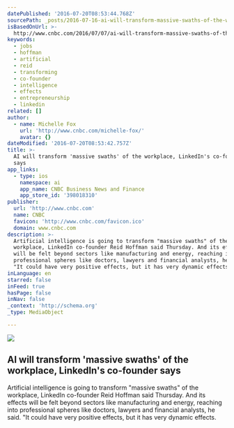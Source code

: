 ```yaml
---
datePublished: '2016-07-20T08:53:44.768Z'
sourcePath: _posts/2016-07-16-ai-will-transform-massive-swaths-of-the-workplace-linkedi.md
isBasedOnUrl: >-
  http://www.cnbc.com/2016/07/07/ai-will-transform-massive-swaths-of-the-workplace-linkedins-co-founder-says.html
keywords:
  - jobs
  - hoffman
  - artificial
  - reid
  - transforming
  - co-founder
  - intelligence
  - effects
  - entrepreneurship
  - linkedin
related: []
author:
  - name: Michelle Fox
    url: 'http://www.cnbc.com/michelle-fox/'
    avatar: {}
dateModified: '2016-07-20T08:53:42.757Z'
title: >-
  AI will transform 'massive swaths' of the workplace, LinkedIn's co-founder
  says
app_links:
  - type: ios
    namespace: ai
    app_name: CNBC Business News and Finance
    app_store_id: '398018310'
publisher:
  url: 'http://www.cnbc.com'
  name: CNBC
  favicon: 'http://www.cnbc.com/favicon.ico'
  domain: www.cnbc.com
description: >-
  Artificial intelligence is going to transform "massive swaths" of the
  workplace, LinkedIn co-founder Reid Hoffman said Thursday. And its effects
  will be felt beyond sectors like manufacturing and energy, reaching into
  professional spheres like doctors, lawyers and financial analysts, he said.
  "It could have very positive effects, but it has very dynamic effects.
inLanguage: en
starred: false
inFeed: true
hasPage: false
inNav: false
_context: 'http://schema.org'
_type: MediaObject

---
```

<article style=""><img src="http://fm.cnbc.com/applications/cnbc.com/resources/img/editorial/2015/04/28/102628713-20150428-2-1220-5.1910x1000.jpg" /><h1>AI will transform 'massive swaths' of the workplace, LinkedIn's co-founder says</h1><p>Artificial intelligence is going to transform "massive swaths" of the workplace, LinkedIn co-founder Reid Hoffman said Thursday. And its effects will be felt beyond sectors like manufacturing and energy, reaching into professional spheres like doctors, lawyers and financial analysts, he said. "It could have very positive effects, but it has very dynamic effects.</p></article>